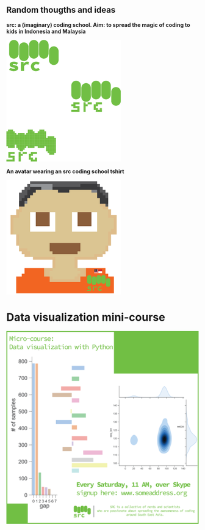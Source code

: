 ## Random thougths and ideas

**src: a (imaginary) coding school. Aim: to spread the magic of coding to kids in Indonesia and Malaysia** 


<img src="src/src_mult.png" alt="drawing" width="300px"/>

 <br/>

**An avatar wearing an src coding school tshirt** 

<img src="src/avatar.png" alt="drawing" width="300px"/>


# Data visualization mini-course 

<img src="src/micro_vis-04.png" alt="drawing" width="700px"/>

